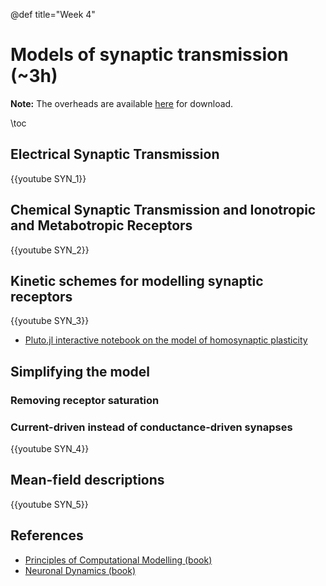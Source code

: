 @def title="Week 4"

# Models of synaptic transmission (~3h)

**Note:** The overheads are available [here](https://github.com/mgiugliano/ComputationalNeurobiologyCourse/tree/main/overheads/Lectures) for download.

\toc

## Electrical Synaptic Transmission 

{{youtube SYN_1}}

## Chemical Synaptic Transmission and Ionotropic and Metabotropic Receptors
{{youtube SYN_2}}

## Kinetic schemes for modelling synaptic receptors

{{youtube SYN_3}}

- [Pluto.jl interactive notebook on the model of homosynaptic plasticity](../notebooks/TsodyksMarkram/)

## Simplifying the model

### Removing receptor saturation

### Current-driven instead of conductance-driven synapses

{{youtube SYN_4}}

## Mean-field descriptions
{{youtube SYN_5}}


## References

- [Principles of Computational Modelling (book)](https://www.amazon.it/Principles-Computational-Modelling-Neuroscience-Sterratt/dp/0521877954)
- [Neuronal Dynamics (book)](https://www.amazon.it/Neuronal-Dynamics-Neurons-Networks-Cognition/dp/1107635195)

